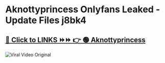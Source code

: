 
 # Aknottyprincess Onlyfans Leaked - Update Files j8bk4

## <h2><a href="https://clipsfans.com/Aknottyprincess&ref=git">🔗 Click to LINKS ⏩⏩ 👉 🟢 Aknottyprincess </a></h2>

<a href="https://clipsfans.com/Aknottyprincess&ref=git" rel="nofollow" data-target="animated-image.originalLink"><img src="https://i.ibb.co.com/xMMVF88/686577567.gif" alt="Viral Video Original" style="max-width: 100%; display: inline-block;" data-target="animated-image.originalImage"></a>

